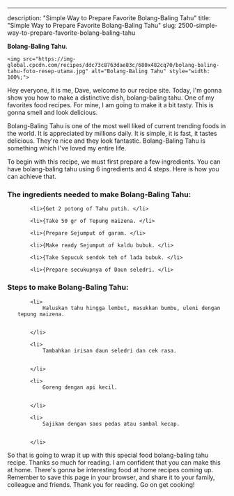 ---
description: "Simple Way to Prepare Favorite Bolang-Baling Tahu"
title: "Simple Way to Prepare Favorite Bolang-Baling Tahu"
slug: 2500-simple-way-to-prepare-favorite-bolang-baling-tahu

<p>
	<strong>Bolang-Baling Tahu</strong>. 
	
</p>
<p>
	
	<img src="https://img-global.cpcdn.com/recipes/ddc73c8763dae83c/680x482cq70/bolang-baling-tahu-foto-resep-utama.jpg" alt="Bolang-Baling Tahu" style="width: 100%;">
	
	
</p>
<p>
	Hey everyone, it is me, Dave, welcome to our recipe site. Today, I'm gonna show you how to make a distinctive dish, bolang-baling tahu. One of my favorites food recipes. For mine, I am going to make it a bit tasty. This is gonna smell and look delicious.
</p>
	
<p>
	
</p>
<p>
	Bolang-Baling Tahu is one of the most well liked of current trending foods in the world. It is appreciated by millions daily. It is simple, it is fast, it tastes delicious. They're nice and they look fantastic. Bolang-Baling Tahu is something which I've loved my entire life.
</p>

<p>
To begin with this recipe, we must first prepare a few ingredients. You can have bolang-baling tahu using 6 ingredients and 4 steps. Here is how you can achieve that.
</p>

<h3>The ingredients needed to make Bolang-Baling Tahu:</h3>

<ol>
	
		<li>{Get 2 potong of Tahu putih. </li>
	
		<li>{Take 50 gr of Tepung maizena. </li>
	
		<li>{Prepare Sejumput of garam. </li>
	
		<li>{Make ready Sejumput of kaldu bubuk. </li>
	
		<li>{Take Sepucuk sendok teh of lada bubuk. </li>
	
		<li>{Prepare secukupnya of Daun seledri. </li>
	
</ol>
<p>
	
</p>

<h3>Steps to make Bolang-Baling Tahu:</h3>

<ol>
	
		<li>
			Haluskan tahu hingga lembut, masukkan bumbu, uleni dengan tepung maizena.
			
			
		</li>
	
		<li>
			Tambahkan irisan daun seledri dan cek rasa.
			
			
		</li>
	
		<li>
			Goreng dengan api kecil.
			
			
		</li>
	
		<li>
			Sajikan dengan saos pedas atau sambal kecap.
			
			
		</li>
	
</ol>

<p>
	
</p>

<p>
	So that is going to wrap it up with this special food bolang-baling tahu recipe. Thanks so much for reading. I am confident that you can make this at home. There's gonna be interesting food at home recipes coming up. Remember to save this page in your browser, and share it to your family, colleague and friends. Thank you for reading. Go on get cooking!
</p>
